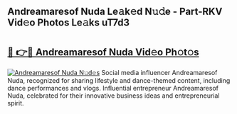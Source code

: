 ## Andreamaresof Nuda Le𝚊k𝚎d N𝚞𝚍e - Part-RKV Vid𝚎o Photos Le𝚊ks uT7d3

# <h2><a href="http://fbbv9j.evod.top/?m=Andreamaresof+Nuda">🔗 👉🔴 Andreamaresof Nuda Vid𝚎o Ph𝚘t𝚘s</a></h2>

[![Andreamaresof Nuda N𝚞d𝚎s](https://i.imgur.com/8V9OHl7.gif)](http://fbbv9j.evod.top/?m=Andreamaresof+Nuda)
Social media influencer Andreamaresof Nuda, recognized for sharing lifestyle and dance-themed content, including dance performances and vlogs. Influential entrepreneur Andreamaresof Nuda, celebrated for their innovative business ideas and entrepreneurial spirit. 
